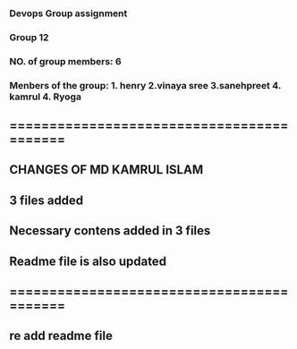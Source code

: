 ### Devops Group assignment
### Group 12


### NO. of group members: 6
### Menbers of the group: 1. henry  2.vinaya sree 3.sanehpreet 4. kamrul  4. Ryoga

## ==========================================
## CHANGES OF MD KAMRUL ISLAM
## 3 files added
## Necessary contens added in 3 files
## Readme file is also updated
## ==========================================
## re add readme file
